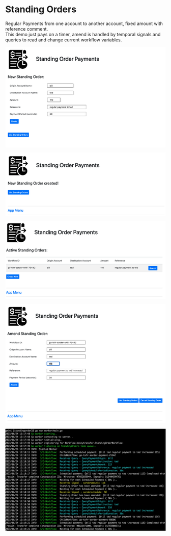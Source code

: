 # Standing Orders
Regular Payments from one account to another account, fixed amount with reference comment.  
This demo just pays on a timer, amend is handled by temporal signals and queries to read and change current workflow variables.

![sorder-new](./assets/sorder-new.png)  

![sorder-created](./assets/sorder-created.png)  

![sorder-list](./assets/sorder-list.png)  

![sorder-amend](./assets/sorder-amend.png)  

![sorder-worker](./assets/sorder-worker-console.png)  
  
